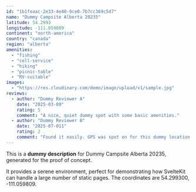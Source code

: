 ```yaml
---
id: "1b1feaac-2e33-4e40-9ce0-7b7cc369c5d7"
name: "Dummy Campsite Alberta 20235"
latitude: 54.2993
longitude: -111.059809
continent: "north-america"
country: "canada"
region: "alberta"
amenities:
  - "fishing"
  - "cell-service"
  - "hiking"
  - "picnic-table"
  - "RV-suitable"
images:
  - "https://res.cloudinary.com/demo/image/upload/v1/sample.jpg"
reviews:
  - author: "Dummy Reviewer A"
    date: "2025-03-09"
    rating: 5
    comment: "A nice, quiet dummy spot with some basic amenities."
  - author: "Dummy Reviewer B"
    date: "2025-07-011"
    rating: 2
    comment: "Found it easily. GPS was spot on for this dummy location."
---
```


This is a **dummy description** for Dummy Campsite Alberta 20235, generated for the proof of concept.

It provides a serene environment, perfect for demonstrating how SvelteKit can handle a large number of static pages. The coordinates are 54.299300, -111.059809.
